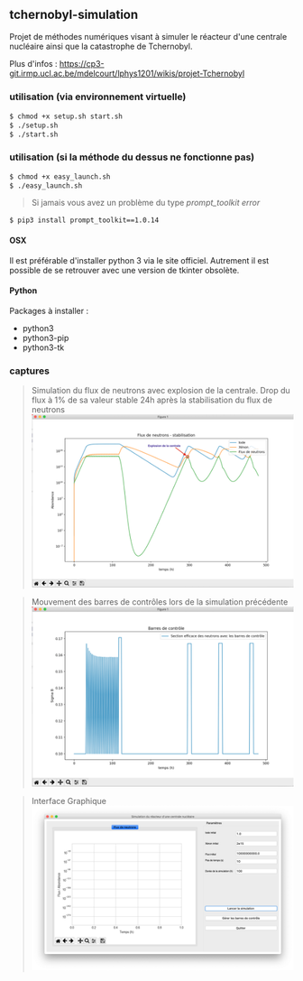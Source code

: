 ## tchernobyl-simulation

Projet de méthodes numériques visant à simuler le réacteur d'une centrale nucléaire ainsi que la catastrophe de Tchernobyl.    

Plus d'infos : https://cp3-git.irmp.ucl.ac.be/mdelcourt/lphys1201/wikis/projet-Tchernobyl

### utilisation (via environnement virtuelle)
```
$ chmod +x setup.sh start.sh
$ ./setup.sh
$ ./start.sh
```

### utilisation (si la méthode du dessus ne fonctionne pas)
```
$ chmod +x easy_launch.sh
$ ./easy_launch.sh
```

> Si jamais vous avez un problème du type _prompt\_toolkit error_
```
$ pip3 install prompt_toolkit==1.0.14
```

#### OSX
Il est préférable d'installer python 3 via le site officiel. Autrement il est possible de se retrouver avec une version de tkinter obsolète.

#### Python
Packages à installer :

- python3
- python3-pip
- python3-tk

### captures

> Simulation du flux de neutrons avec explosion de la centrale.
> Drop du flux à 1% de sa valeur stable 24h après la stabilisation du flux de neutrons
![simulation du flux de neutrons](/figures/neutron_flow_with_central_explosion.png?raw=true)

> Mouvement des barres de contrôles lors de la simulation précédente
![barres de contrôle](/figures/control_bars_movement.png?raw=true)

> Interface Graphique
![interface graphique](/figures/gui.png?raw=true)

